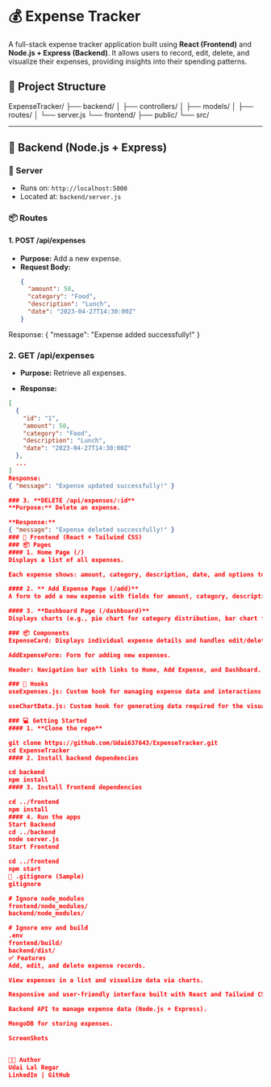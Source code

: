 # 💰 Expense Tracker

A full-stack expense tracker application built using **React (Frontend)** and **Node.js + Express (Backend)**. It allows users to record, edit, delete, and visualize their expenses, providing insights into their spending patterns.

## 📁 Project Structure

ExpenseTracker/ ├── backend/ │ ├── controllers/ │ ├── models/ │ ├── routes/ │ └── server.js └── frontend/ ├── public/ └── src/



---

## 🚀 Backend (Node.js + Express)

### 🔌 Server
- Runs on: `http://localhost:5000`
- Located at: `backend/server.js`

### 📦 Routes

#### 1. **POST /api/expenses**
- **Purpose:** Add a new expense.
- **Request Body:**
  ```json
  {
    "amount": 50,
    "category": "Food",
    "description": "Lunch",
    "date": "2023-04-27T14:30:00Z"
  }
Response:
{ "message": "Expense added successfully!" }

### 2. **GET /api/expenses**
- **Purpose:** Retrieve all expenses.

- **Response:**
```json
[
  {
    "id": "1",
    "amount": 50,
    "category": "Food",
    "description": "Lunch",
    "date": "2023-04-27T14:30:00Z"
  },
  ...
]
Response:
{ "message": "Expense updated successfully!" }

### 3. **DELETE /api/expenses/:id**
**Purpose:** Delete an expense.

**Response:**
{ "message": "Expense deleted successfully!" }
### 🎨 Frontend (React + Tailwind CSS)
### 📦 Pages
#### 1. Home Page (/)
Displays a list of all expenses.

Each expense shows: amount, category, description, date, and options to edit or delete.

#### 2. ** Add Expense Page (/add)**
A form to add a new expense with fields for amount, category, description, and date.

#### 3. **Dashboard Page (/dashboard)**
Displays charts (e.g., pie chart for category distribution, bar chart for monthly expenses).

### 📦 Components
ExpenseCard: Displays individual expense details and handles edit/delete.

AddExpenseForm: Form for adding new expenses.

Header: Navigation bar with links to Home, Add Expense, and Dashboard.

### 🧠 Hooks
useExpenses.js: Custom hook for managing expense data and interactions with the backend.

useChartData.js: Custom hook for generating data required for the visualizations.

### 💻 Getting Started
#### 1. **Clone the repo**

git clone https://github.com/Udai637643/ExpenseTracker.git
cd ExpenseTracker
#### 2. Install backend dependencies

cd backend
npm install
#### 3. Install frontend dependencies

cd ../frontend
npm install
#### 4. Run the apps
Start Backend
cd ../backend
node server.js
Start Frontend

cd ../frontend
npm start
📄 .gitignore (Sample)
gitignore

# Ignore node_modules
frontend/node_modules/
backend/node_modules/

# Ignore env and build
.env
frontend/build/
backend/dist/
✅ Features
Add, edit, and delete expense records.

View expenses in a list and visualize data via charts.

Responsive and user-friendly interface built with React and Tailwind CSS.

Backend API to manage expense data (Node.js + Express).

MongoDB for storing expenses.

ScreenShots


👨‍💻 Author
Udai Lal Regar
LinkedIn | GitHub


